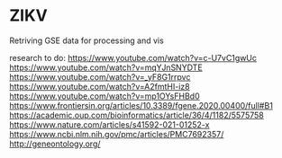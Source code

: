# ZIKV
Retriving GSE data for processing and vis


research to do:
https://www.youtube.com/watch?v=c-U7vC1gwUc
https://www.youtube.com/watch?v=mqYJnSNYDTE
https://www.youtube.com/watch?v=_yF8G1rrpvc
https://www.youtube.com/watch?v=A2fmtHI-iz8
https://www.youtube.com/watch?v=mp1OYsFHBd0
https://www.frontiersin.org/articles/10.3389/fgene.2020.00400/full#B1
https://academic.oup.com/bioinformatics/article/36/4/1182/5575758
https://www.nature.com/articles/s41592-021-01252-x
https://www.ncbi.nlm.nih.gov/pmc/articles/PMC7692357/
http://geneontology.org/